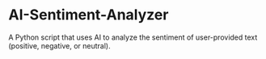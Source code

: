 # AI-Sentiment-Analyzer
A Python script that uses AI to analyze the sentiment of user-provided text (positive, negative, or neutral).
